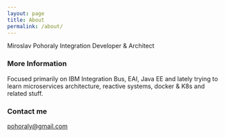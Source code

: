 ```yaml
---
layout: page
title: About
permalink: /about/
---
```


Miroslav Pohoraly
Integration Developer & Architect

### More Information

Focused primarily on IBM Integration Bus, EAI, Java EE and lately trying to learn microservices architecture, reactive systems, docker & K8s and related stuff.

### Contact me

[pohoraly@gmail.com](mailto:pohoraly@gmail.com)